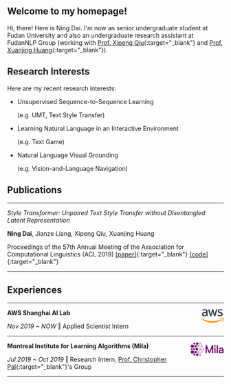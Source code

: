 ## Welcome to my homepage!

Hi, there! Here is Ning Dai. I'm now an senior undergraduate student at Fudan University and also an undergraduate research assistant at FudanNLP Group (working with [Prof. Xipeng Qiu](https://xpqiu.github.io/en.html){:target="_blank"} and [Prof. Xuanjing Huang](https://scholar.google.com/citations?user=RGsMgZA4H78C&hl=en){:target="_blank"}).  





## Research Interests

Here are my recent research interests:

- Unsupervised Sequence-to-Sequence Learning 

  (e.g. UMT, Text Style Transfer)

- Learning Natural Language in an Interactive Environment 

  (e.g. Text Game)

- Natural Language Visual Grounding 

  (e.g. Vision-and-Language Navigation)



## Publications

------

*Style Transformer:  Unpaired Text Style Transfer without Disentangled Latent Representation*

**Ning Dai**, Jianze Liang, Xipeng Qiu, Xuanjing Huang

Proceedings of the 57th Annual Meeting of the Association for Computational Linguistics (ACL 2019)  [[paper]](https://www.aclweb.org/anthology/P19-1601.pdf){:target="_blank"}  [[code]](https://github.com/fastnlp/style-transformer){:target="_blank"}  

------





## Experiences

------

**AWS Shanghai AI Lab**  <img src='./assets/img/aws_logo.png' align='right'> 

*Nov 2019 ~ NOW*     ‖  Applied Scientist Intern

------

**Montreal Institute for Learning Algorithms (Mila)**  <img src='./assets/img/mila_logo.png' align='right'>

*Jul 2019 ~ Oct 2019* ‖  Research Intern,  [Prof. Christopher Pal](https://mila.quebec/en/person/pal-christopher/){:target="_blank"}'s Group

------


